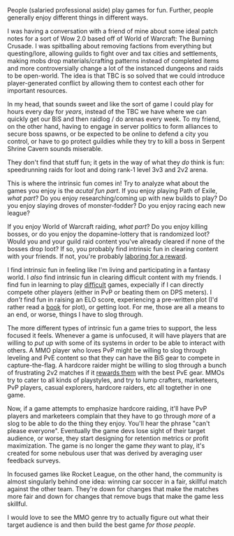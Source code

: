 People (salaried professional aside) play games for fun. Further, people
generally enjoy different things in different ways.

I was having a conversation with a friend of mine about some ideal patch notes
for a sort of Wow 2.0 based off of World of Warcraft: The Burning Crusade. I
was spitballing about removing factions from everything but questing/lore,
allowing guilds to fight over and tax cities and settlements, making mobs drop
materials/crafting patterns instead of completed items and more controversially
change a lot of the instanced dungeons and raids to be open-world. The idea is
that TBC is so solved that we could introduce player-generated conflict by
allowing them to contest each other for important resources.

In my head, that sounds sweet and like the sort of game I could play for hours
every day for *years*, instead of the TBC we have where we can quickly get our
BiS and then raidlog / do arenas every week. To my friend, on the other hand,
having to engage in server politics to form alliances to secure boss spawns, or
be expected to be online to defend a city you control, or have to go protect
guildies while they try to kill a boss in Serpent Shrine Cavern sounds
miserable.

They don't find that stuff fun; it gets in the way of what they *do* think is
fun: speedrunning raids for loot and doing rank-1 level 3v3 and 2v2 arena.

This is where the intrinsic fun comes in! Try to analyze what about the games
you enjoy is the *acutal fun part*. If you enjoy playing Path of Exile, *what
part*?  Do you enjoy researching/coming up with new builds to play? Do you
enjoy slaying droves of monster-fodder? Do you enjoy racing each new league?

If you enjoy World of Warcraft raiding, *what part*? Do you enjoy killing
bosses, or do you enjoy the dopamine-lottery that is randomized loot? Would you
and your guild raid content you've already cleared if none of the bosses drop
loot?  If so, you probably find intrinsic fun in clearing content with your
friends.  If not, you're probably [laboring for a
reward](/posts/make-it-always-good).

I find intrinsic fun in feeling like I'm living and participating in a fantasy
world. I *also* find intrinsic fun in clearing difficult content with my
friends.  I find fun in learning to play
[difficult](http://beaushinkle.xyz/posts/what-is-difficulty) games, expecially
if I can directly compete other players (either in PvP or beating them on DPS
meters). I *don't* find fun in raising an ELO score, experiencing a pre-written
plot (I'd rather read a
[book](https://en.wikipedia.org/wiki/Malazan_Book_of_the_Fallen) for plot), or
getting loot. For me, those are all a means to an end, or worse, things I have
to slog through.

The more different types of intrinsic fun a game tries to support, the less
focused it feels.  Whenever a game is unfocused, it will have players that are
willing to *put up* with some of its systems in order to be able to interact
with others. A MMO player who loves PvP might be willing to slog through
leveling and PvE content so that they can have the BiS gear to compete in
capture-the-flag. A hardcore raider might be willing to slog through a bunch of
frustrating 2v2 matches if it [rewards them](/posts/make-it-always-good) with
the best PvE gear. MMOs try to cater to all kinds of playstyles, and try to
lump crafters, marketeers, PvP players, casual explorers, hardcore raiders, etc
all togtether in one game.

Now, if a game attempts to emphasize hardcore raiding, it'll have PvP players
and marketeers complain that they have to go through *more* of a slog to be
able to do the thing they enjoy. You'll hear the phrase "can't please
everyone". Eventually the game devs lose sight of their target audience, or
worse, they start designing for retention metrics or profit maximization. The
game is no longer the game *they* want to play, it's created for some nebulous
user that was derived by averaging user feedback surveys.

In focused games like Rocket League, on the other hand, the community is almost
singularly behind one idea: winning car soccer in a fair, skillful match
against the other team. They're down for changes that make the matches more
fair and down for changes that remove bugs that make the game less skillful.

I would love to see the MMO genre try to actually figure out what their target
audience is and then build the best game *for those people*.
